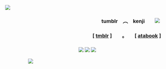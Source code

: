 ![](https://files.catbox.moe/u3nedn.png)
### 　　　　　　　　　　　　　　　　　　　tumblr　︵　kenji　　![](https://files.catbox.moe/5em9ia.png)
### 　　　　　　　　　　　　　　　　　 [ [tmblr](https://www.tumblr.com/rochas-313) ]　　。　　[ [atabook](https://cloutchase.atabook.org/) ]
### 　　　　　　　　　　　　 　　 ![](https://files.catbox.moe/5qnk0z.png) ![](https://files.catbox.moe/i1dhby.png) ![](https://files.catbox.moe/td7oen.png)
　　　　　 ![](https://files.catbox.moe/1bghzs.png)
